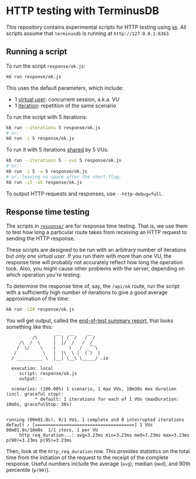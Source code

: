 # HTTP testing with TerminusDB

This repository contains experimental scripts for HTTP testing using [`k6`][].
All scripts assume that `terminusdb` is running at `http://127.0.0.1:6363`.

## Running a script

To run the script `response/ok.js`:

```sh
k6 run response/ok.js
```

This uses the default parameters, which include:
* 1 [virtual user][]: concurrent session, a.k.a. VU
* 1 [iteration][]: repetition of the same scenario

To run the script with 5 iterations:

```sh
k6 run --iterations 5 response/ok.js
# or:
k6 run -i 5 response/ok.js
```

To run it with 5 iterations [shared] by 5 VUs:

```sh
k6 run --iterations 5 --vus 5 response/ok.js
# or:
k6 run -i 5 -u 5 response/ok.js
# or, leaving no space after the short flag:
k6 run -i5 -u5 response/ok.js
```

To output HTTP requests and responses, use `--http-debug=full`.

## Response time testing

The scripts in [`response/`][] are for response time testing. That is, we use
them to test how long a particular route takes from receiving an HTTP request to
sending the HTTP response.

These scripts are designed to be run with an arbitrary number of iterations but
_only one virtual user_. If you run them with more than one VU, the response
time will probably not accurately reflect how long the operation took. Also, you
might cause other problems with the server, depending on which operation you're
testing.

To determine the response time of, say, the `/api/ok` route, run the script with
a sufficiently high number of iterations to give a good average approximation of
the time:

```sh
k6 run -i20 response/ok.js
```

You will get output, called the [end-of-test summary report][], that looks
something like this:

```
          /\      |‾‾| /‾‾/   /‾‾/   
     /\  /  \     |  |/  /   /  /    
    /  \/    \    |     (   /   ‾‾\  
   /          \   |  |\  \ |  (‾)  | 
  / __________ \  |__| \__\ \_____/ .io

  execution: local
     script: response/ok.js
     output: -

  scenarios: (100.00%) 1 scenario, 1 max VUs, 10m30s max duration (incl. graceful stop):
           * default: 1 iterations for each of 1 VUs (maxDuration: 10m0s, gracefulStop: 30s)


running (00m01.0s), 0/1 VUs, 1 complete and 0 interrupted iterations
default ✓ [======================================] 1 VUs  00m01.0s/10m0s  1/1 iters, 1 per VU
     http_req_duration...: avg=3.23ms min=3.23ms med=3.23ms max=3.23ms p(90)=3.23ms p(95)=3.23ms
```

Then, look at the `http_req_duration` row. This provides statistics on the total
time from the initiation of the request to the receipt of the complete response.
Useful numbers include the average (`avg`), median (`med`), and 90th percentile
(`p(90)`).


[`k6`]: https://k6.io/
[`response/`]: ./response
[end-of-test summary report]: https://k6.io/docs/getting-started/results-output/#end-of-test-summary-report
[iteration]: https://k6.io/docs/using-k6/options/#iterations
[shared]: https://k6.io/docs/using-k6/scenarios/executors/shared-iterations/
[virtual user]: https://k6.io/docs/using-k6/options/#vus
